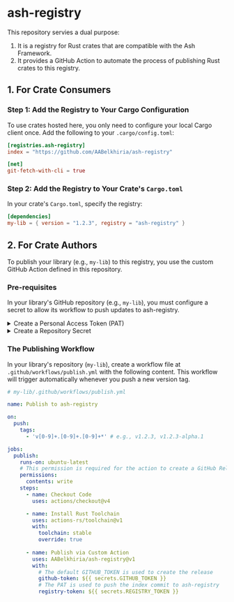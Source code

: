 # ash-registry

This repository servies a dual purpose:
1. It is a registry for Rust crates that are compatible with the Ash Framework.
2. It provides a GitHub Action to automate the process of publishing Rust crates to this registry.

## 1. For Crate Consumers

### Step 1: Add the Registry to Your Cargo Configuration
To use crates hosted here, you only need to configure your local Cargo client once.
Add the following to your `.cargo/config.toml`:

```toml
[registries.ash-registry]
index = "https://github.com/AABelkhiria/ash-registry"

[net]
git-fetch-with-cli = true
```

### Step 2: Add the Registry to Your Crate's `Cargo.toml`
In your crate's `Cargo.toml`, specify the registry:
```toml
[dependencies]
my-lib = { version = "1.2.3", registry = "ash-registry" }
```

## 2. For Crate Authors
To publish your library (e.g., `my-lib`) to this registry, you use the custom GitHub Action defined in this repository.

### Pre-requisites
In your library's GitHub repository (e.g., `my-lib`), you must configure a secret to allow its workflow to push updates to ash-registry.

<details>
<summary>Create a Personal Access Token (PAT)</summary>

1. Go to your GitHub Developer Settings.
2. Generate a new classic token.
3. Give it a descriptive name (e.g., ash-registry-writer).
4. Set an expiration date.
5. Grant it the repo scope. This is all it needs.
</details>

<details>
<summary>Create a Repository Secret</summary>

1. In your `my-lib` repository, go to `Settings` > `Secrets and variables` > `Actions`.
2. Create a New repository secret named `REGISTRY_TOKEN`.
3. Paste the PAT you just created as the value.
</details>

### The Publishing Workflow
In your library's repository (`my-lib`), create a workflow file at `.github/workflows/publish.yml` with the following content. This workflow will trigger automatically whenever you push a new version tag.

```yaml
# my-lib/.github/workflows/publish.yml

name: Publish to ash-registry

on:
  push:
    tags:
      - 'v[0-9]+.[0-9]+.[0-9]+*' # e.g., v1.2.3, v1.2.3-alpha.1

jobs:
  publish:
    runs-on: ubuntu-latest
    # This permission is required for the action to create a GitHub Release
    permissions:
      contents: write
    steps:
      - name: Checkout Code
        uses: actions/checkout@v4

      - name: Install Rust Toolchain
        uses: actions-rs/toolchain@v1
        with:
          toolchain: stable
          override: true
      
      - name: Publish via Custom Action
        uses: AABelkhiria/ash-registry@v1
        with:
          # The default GITHUB_TOKEN is used to create the release
          github-token: ${{ secrets.GITHUB_TOKEN }}
          # The PAT is used to push the index commit to ash-registry
          registry-token: ${{ secrets.REGISTRY_TOKEN }}
```
